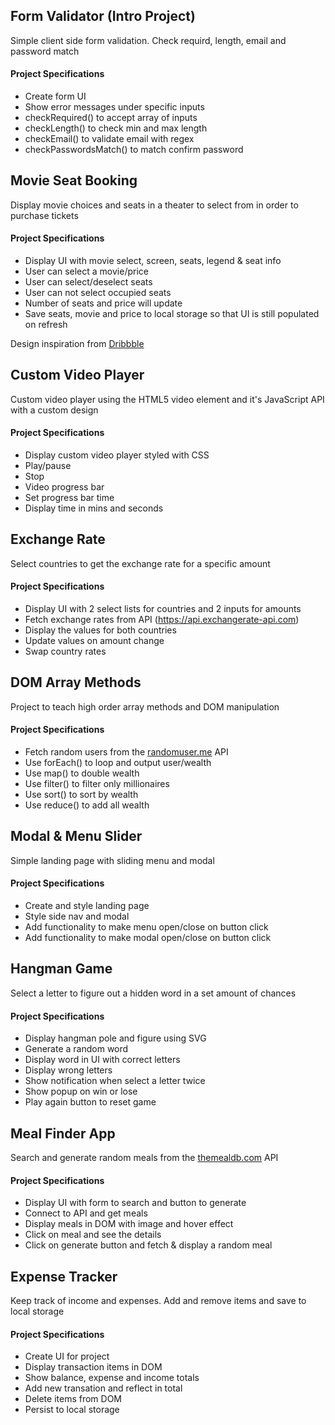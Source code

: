 ## Form Validator (Intro Project)

Simple client side form validation. Check requird, length, email and password match

#### Project Specifications

- Create form UI
- Show error messages under specific inputs
- checkRequired() to accept array of inputs
- checkLength() to check min and max length
- checkEmail() to validate email with regex
- checkPasswordsMatch() to match confirm password

## Movie Seat Booking

Display movie choices and seats in a theater to select from in order to purchase tickets

#### Project Specifications

- Display UI with movie select, screen, seats, legend & seat info
- User can select a movie/price
- User can select/deselect seats
- User can not select occupied seats
- Number of seats and price will update
- Save seats, movie and price to local storage so that UI is still populated on refresh

Design inspiration from [Dribbble](https://dribbble.com/shots/3628370-Movie-Seat-Booking)

## Custom Video Player

Custom video player using the HTML5 video element and it's JavaScript API with a custom design

#### Project Specifications

- Display custom video player styled with CSS
- Play/pause
- Stop
- Video progress bar
- Set progress bar time
- Display time in mins and seconds

## Exchange Rate

Select countries to get the exchange rate for a specific amount

#### Project Specifications

- Display UI with 2 select lists for countries and 2 inputs for amounts
- Fetch exchange rates from API (https://api.exchangerate-api.com)
- Display the values for both countries
- Update values on amount change
- Swap country rates

## DOM Array Methods

Project to teach high order array methods and DOM manipulation

#### Project Specifications

- Fetch random users from the [randomuser.me](https://randomuser.me) API
- Use forEach() to loop and output user/wealth
- Use map() to double wealth
- Use filter() to filter only millionaires
- Use sort() to sort by wealth
- Use reduce() to add all wealth

## Modal & Menu Slider

Simple landing page with sliding menu and modal

#### Project Specifications

- Create and style landing page
- Style side nav and modal
- Add functionality to make menu open/close on button click
- Add functionality to make modal open/close on button click

## Hangman Game

Select a letter to figure out a hidden word in a set amount of chances

#### Project Specifications

- Display hangman pole and figure using SVG
- Generate a random word
- Display word in UI with correct letters
- Display wrong letters
- Show notification when select a letter twice
- Show popup on win or lose
- Play again button to reset game

## Meal Finder App

Search and generate random meals from the [themealdb.com](http://www.themealdb.com) API

#### Project Specifications

- Display UI with form to search and button to generate
- Connect to API and get meals
- Display meals in DOM with image and hover effect
- Click on meal and see the details
- Click on generate button and fetch & display a random meal

## Expense Tracker

Keep track of income and expenses. Add and remove items and save to local storage

#### Project Specifications

- Create UI for project
- Display transaction items in DOM
- Show balance, expense and income totals
- Add new transation and reflect in total
- Delete items from DOM
- Persist to local storage
